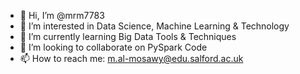- 👋 Hi, I’m @mrm7783
- 👀 I’m interested in Data Science, Machine Learning & Technology
- 🌱 I’m currently learning Big Data Tools & Techniques
- 💞️ I’m looking to collaborate on PySpark Code
- 📫 How to reach me: m.al-mosawy@edu.salford.ac.uk

<!---
mrm7783/mrm7783 is a ✨ special ✨ repository because its `README.md` (this file) appears on your GitHub profile.
You can click the Preview link to take a look at your changes.
--->
